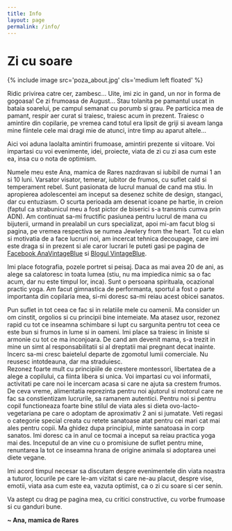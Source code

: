 ```yaml
---
title: Info
layout: page
permalink: /info/
---
```

# Zi cu soare

{% include image src='poza_about.jpg' cls='medium left floated' %}

Ridic privirea catre cer, zambesc...
Uite, imi zic in gand, un nor in forma de gogoasa!
Ce zi frumoasa de August...
Stau tolanita pe pamantul uscat in bataia soarelui, pe campul semanat cu porumb si grau.
Pe particica mea de pamant, respir aer curat si traiesc, traiesc acum in prezent.
Traiesc o amintire din copilarie, pe vremea cand totul era lipsit de griji si aveam langa mine fiintele cele mai dragi mie de atunci, intre timp au aparut altele...

Aici voi aduna laolalta amintiri frumoase, amintiri prezente si viitoare. Voi impartasi cu voi evenimente, idei, proiecte, viata de zi cu zi asa cum este ea, insa cu o nota de optimism.

Numele meu este Ana, mamica de Rares nazdravan si iubibil de numai 1 an si 10 luni.
Varsator visator, temerar, iubitor de frumos, cu suflet cald si temperament rebel.
Sunt pasionata de lucrul manual de cand ma stiu. In apropierea adolescentei am inceput sa desenez schite de design, stangaci, dar cu entuziasm. O scurta perioada am desenat icoane pe hartie, in creion (faptul ca strabunicul meu a fost pictor de biserici s-a transmis cumva prin ADN). Am continuat sa-mi fructific pasiunea pentru lucrul de mana cu bijuterii, urmand in prealabil un curs specializat, apoi mi-am facut blog si pagina, pe vremea respectiva se numea Jewlery from the heart.  Tot cu elan si motivatia de a face lucruri noi, am incercat tehnica decoupage, care imi este draga si in prezent si ale caror lucrari le puteti gasi pe pagina de [Facebook AnaVintageBlue](https://www.facebook.com/AnaVintageBlue/) si [Blogul VintageBlue](https://vintage-blue.blogspot.com/).

Imi place fotografia, pozele portret si peisaj. Daca as mai avea 20 de ani, as alege sa calatoresc in toata lumea (stiu, nu ma impiedica nimic sa o fac acum, dar nu este timpul lor, inca).
Sunt o persoana spirituala, ocazional practic yoga. Am facut gimnastica de performanta, sportul a fost o parte importanta din copilaria mea, si-mi doresc sa-mi reiau acest obicei sanatos.

Pun suflet in tot ceea ce fac si in relatiile mele cu oamenii. Ma consider un om cinstit, orgolios si cu principii bine intemeiate. Ma atasez usor, rezonez rapid cu tot ce inseamna schimbare si lupt cu sargunita pentru tot ceea ce este bun si frumos in lume si in oameni. Imi place sa traiesc in liniste si armonie cu tot ce ma inconjoara.
De cand am devenit mama, s-a trezit in mine un simt al responsabilitatii si al dreptatii mai pregnant decat inainte. Incerc sa-mi cresc baietelul departe de zgomotul lumii comerciale. Nu reusesc intotdeauna, dar ma straduiesc.  
Rezonez foarte mult cu principiile de crestere montessori, libertatea de a alege a copilului, ca fiinta libera si unica. Voi impartasi cu voi informatii, activitati pe care noi le incercam acasa si care ne ajuta sa crestem frumos.
De ceva vreme, alimentatia reprezinta pentru noi ajutorul si motorul care ne fac sa constientizam lucrurile, sa ramanem autentici. Pentru noi si pentru copil functioneaza foarte bine stilul de viata ales si dieta ovo-lacto-vegetariana pe care o adoptam de aproximativ 2 ani si jumatate. Veti regasi o categorie special creata cu retete sanatoase atat pentru cei mari cat mai ales pentru copii.
Ma ghidez dupa principiul, minte sanatoasa in corp sanatos. Imi doresc ca in anul ce tocmai a inceput sa reiau practica yoga mai des. Inceputul de an vine cu o promisiune de suflet pentru mine, renuntarea la tot ce inseamna hrana de origine animala si adoptarea unei diete vegane.

Imi acord timpul necesar sa discutam despre evenimentele din viata noastra a tuturor, locurile pe care le-am vizitat si care ne-au placut, despre vise, emotii, viata asa cum este ea, vazuta optimist, ca o zi cu soare si cer senin.

Va astept cu drag pe pagina mea, cu critici constructive, cu vorbe frumoase si cu ganduri bune.

**~ Ana, mamica de Rares**
